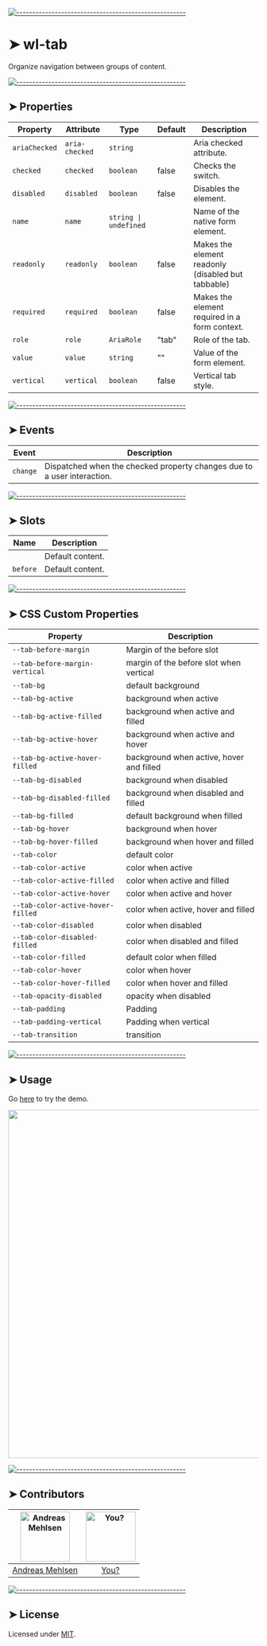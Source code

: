 
[![-----------------------------------------------------](https://raw.githubusercontent.com/andreasbm/readme/master/assets/lines/colored.png)](#wl-tab)

# ➤ wl-tab

Organize navigation between groups of content.


[![-----------------------------------------------------](https://raw.githubusercontent.com/andreasbm/readme/master/assets/lines/colored.png)](#properties)

## ➤ Properties

| Property      | Attribute      | Type                  | Default | Description                                      |
|---------------|----------------|-----------------------|---------|--------------------------------------------------|
| `ariaChecked` | `aria-checked` | `string`              |         | Aria checked attribute.                          |
| `checked`     | `checked`      | `boolean`             | false   | Checks the switch.                               |
| `disabled`    | `disabled`     | `boolean`             | false   | Disables the element.                            |
| `name`        | `name`         | `string \| undefined` |         | Name of the native form element.                 |
| `readonly`    | `readonly`     | `boolean`             | false   | Makes the element readonly (disabled but tabbable) |
| `required`    | `required`     | `boolean`             | false   | Makes the element required in a form context.    |
| `role`        | `role`         | `AriaRole`            | "tab"   | Role of the tab.                                 |
| `value`       | `value`        | `string`              | ""      | Value of the form element.                       |
| `vertical`    | `vertical`     | `boolean`             | false   | Vertical tab style.                              |


[![-----------------------------------------------------](https://raw.githubusercontent.com/andreasbm/readme/master/assets/lines/colored.png)](#events)

## ➤ Events

| Event    | Description                                      |
|----------|--------------------------------------------------|
| `change` | Dispatched when the checked property changes due to a user interaction. |


[![-----------------------------------------------------](https://raw.githubusercontent.com/andreasbm/readme/master/assets/lines/colored.png)](#slots)

## ➤ Slots

| Name     | Description      |
|----------|------------------|
|          | Default content. |
| `before` | Default content. |


[![-----------------------------------------------------](https://raw.githubusercontent.com/andreasbm/readme/master/assets/lines/colored.png)](#css-custom-properties)

## ➤ CSS Custom Properties

| Property                          | Description                              |
|-----------------------------------|------------------------------------------|
| `--tab-before-margin`             | Margin of the before slot                |
| `--tab-before-margin-vertical`    | margin of the before slot when vertical  |
| `--tab-bg`                        | default background                       |
| `--tab-bg-active`                 | background when active                   |
| `--tab-bg-active-filled`          | background when active and filled        |
| `--tab-bg-active-hover`           | background when active and hover         |
| `--tab-bg-active-hover-filled`    | background when active, hover and filled |
| `--tab-bg-disabled`               | background when disabled                 |
| `--tab-bg-disabled-filled`        | background when disabled and filled      |
| `--tab-bg-filled`                 | default background when filled           |
| `--tab-bg-hover`                  | background when hover                    |
| `--tab-bg-hover-filled`           | background when hover and filled         |
| `--tab-color`                     | default color                            |
| `--tab-color-active`              | color when active                        |
| `--tab-color-active-filled`       | color when active and filled             |
| `--tab-color-active-hover`        | color when active and hover              |
| `--tab-color-active-hover-filled` | color when active, hover and filled      |
| `--tab-color-disabled`            | color when disabled                      |
| `--tab-color-disabled-filled`     | color when disabled and filled           |
| `--tab-color-filled`              | default color when filled                |
| `--tab-color-hover`               | color when hover                         |
| `--tab-color-hover-filled`        | color when hover and filled              |
| `--tab-opacity-disabled`          | opacity when disabled                    |
| `--tab-padding`                   | Padding                                  |
| `--tab-padding-vertical`          | Padding when vertical                    |
| `--tab-transition`                | transition                               |



[![-----------------------------------------------------](https://raw.githubusercontent.com/andreasbm/readme/master/assets/lines/colored.png)](#usage)

## ➤ Usage

Go [here](https://weightless.dev/elements/tabs) to try the demo.

<a href="https://weightless.dev/elements/tabs" align="center">
  <img src="https://raw.githubusercontent.com/andreasbm/elements/master/screenshots/wl-tabs.png" width="700" />
</a>


[![-----------------------------------------------------](https://raw.githubusercontent.com/andreasbm/readme/master/assets/lines/colored.png)](#contributors)

## ➤ Contributors
	

| [<img alt="Andreas Mehlsen" src="https://avatars1.githubusercontent.com/u/6267397?s=460&v=4" width="100">](https://twitter.com/andreasmehlsen) | [<img alt="You?" src="https://joeschmoe.io/api/v1/random" width="100">](https://github.com/andreasbm/weightless/blob/master/CONTRIBUTING.md) |
|:--------------------------------------------------:|:--------------------------------------------------:|
| [Andreas Mehlsen](https://twitter.com/andreasmehlsen) | [You?](https://github.com/andreasbm/weightless/blob/master/CONTRIBUTING.md) |


[![-----------------------------------------------------](https://raw.githubusercontent.com/andreasbm/readme/master/assets/lines/colored.png)](#license)

## ➤ License
	
Licensed under [MIT](https://opensource.org/licenses/MIT).
